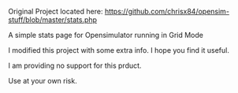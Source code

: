 Original Project located here: https://github.com/chrisx84/opensim-stuff/blob/master/stats.php

A simple stats page for Opensimulator running in Grid Mode

I modified this project with some extra info.
I hope you find it useful.

I am providing no support for this prduct.

Use at your own risk.